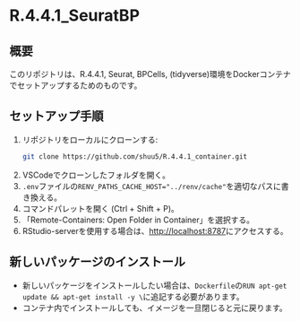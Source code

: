 # R.4.4.1_SeuratBP

## 概要
このリポジトリは、R.4.4.1, Seurat, BPCells, (tidyverse)環境をDockerコンテナでセットアップするためのものです。

## セットアップ手順

1. リポジトリをローカルにクローンする:
    ```bash
    git clone https://github.com/shuu5/R.4.4.1_container.git
    ```
2. VSCodeでクローンしたフォルダを開く。
3. `.env`ファイルの`RENV_PATHS_CACHE_HOST="../renv/cache"`を適切なパスに書き換える。
4. コマンドパレットを開く (Ctrl + Shift + P)。
5. 「Remote-Containers: Open Folder in Container」を選択する。
6. RStudio-serverを使用する場合は、[http://localhost:8787](http://localhost:8787)にアクセスする。

## 新しいパッケージのインストール

- 新しいパッケージをインストールしたい場合は、`Dockerfile`の`RUN apt-get update && apt-get install -y \`に追記する必要があります。
- コンテナ内でインストールしても、イメージを一旦閉じると元に戻ります。